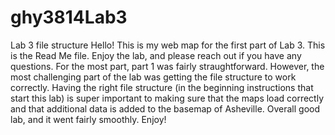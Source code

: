 # ghy3814Lab3
Lab 3 file structure
Hello! This is my web map for the first part of Lab 3. This is the Read Me file. Enjoy the lab, and please reach out if you have any questions. For the most part, part 1 was fairly straughtforward. However, the most challenging part of the lab was getting the file structure to work correctly. Having the right file structure (in the beginning instructions that start this lab) is super important to making sure that the maps load correctly and that additional data is added to the basemap of Asheville. Overall good lab, and it went fairly smoothly. Enjoy!
